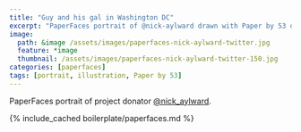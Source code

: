 ```yaml
---
title: "Guy and his gal in Washington DC"
excerpt: "PaperFaces portrait of @nick-aylward drawn with Paper by 53 on an iPad."
image: 
  path: &image /assets/images/paperfaces-nick-aylward-twitter.jpg 
  feature: *image
  thumbnail: /assets/images/paperfaces-nick-aylward-twitter-150.jpg
categories: [paperfaces]
tags: [portrait, illustration, Paper by 53]
---
```


PaperFaces portrait of project donator [@nick_aylward](https://twitter.com/nick_aylward).

{% include_cached boilerplate/paperfaces.md %}

